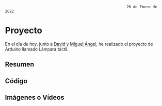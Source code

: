                                                             26 de Enero de 2022
                                                            
# Proyecto

En el día de hoy, junto a [David](https://github.com/DavidMenCam) y [Miguel Ángel](https://github.com/miguelamgel1107), he realizado el proyecto de Arduino llamado Lámpara táctil.

## Resumen


## Código

## Imágenes o Vídeos
